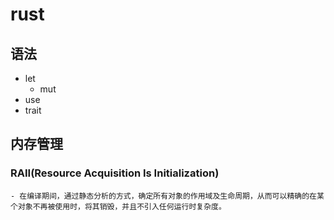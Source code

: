 # rust

## 语法

- let
  - mut
- use
- trait

## 内存管理

### RAII(Resource Acquisition Is Initialization)

    - 在编译期间，通过静态分析的方式，确定所有对象的作用域及生命周期，从而可以精确的在某个对象不再被使用时，将其销毁，并且不引入任何运行时复杂度。
